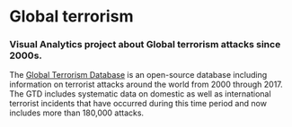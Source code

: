 # Global terrorism

### Visual Analytics project about Global terrorism attacks since 2000s.

The [Global Terrorism Database](https://www.kaggle.com/START-UMD/gtd) is an open-source database including information on terrorist attacks around the world from 2000 through 2017. The GTD includes systematic data on domestic as well as international terrorist incidents that have occurred during this time period and now includes more than 180,000 attacks. 
